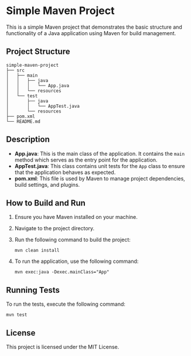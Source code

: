 # Simple Maven Project

This is a simple Maven project that demonstrates the basic structure and functionality of a Java application using Maven for build management.

## Project Structure

```
simple-maven-project
├── src
│   ├── main
│   │   ├── java
│   │   │   └── App.java
│   │   └── resources
│   └── test
│       ├── java
│       │   └── AppTest.java
│       └── resources
├── pom.xml
└── README.md
```

## Description

- **App.java**: This is the main class of the application. It contains the `main` method which serves as the entry point for the application.
- **AppTest.java**: This class contains unit tests for the `App` class to ensure that the application behaves as expected.
- **pom.xml**: This file is used by Maven to manage project dependencies, build settings, and plugins.

## How to Build and Run

1. Ensure you have Maven installed on your machine.
2. Navigate to the project directory.
3. Run the following command to build the project:

   ```
   mvn clean install
   ```

4. To run the application, use the following command:

   ```
   mvn exec:java -Dexec.mainClass="App"
   ```

## Running Tests

To run the tests, execute the following command:

```
mvn test
```

## License

This project is licensed under the MIT License.